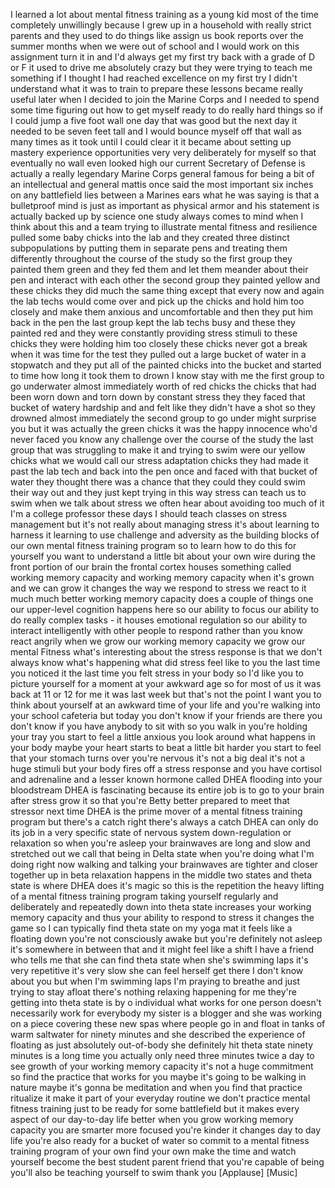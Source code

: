 
I learned a lot about mental fitness
training as a young kid most of the time
completely unwillingly
because I grew up in a household with
really strict parents and they used to
do things like assign us book reports
over the summer months when we were out
of school and I would work on this
assignment
turn it in and I&#39;d always get my first
try back with a grade of D or F it used
to drive me absolutely crazy but they
were trying to teach me something if I
thought I had reached excellence on my
first try I didn&#39;t understand what it
was to train to prepare these lessons
became really useful later when I
decided to join the Marine Corps and I
needed to spend some time figuring out
how to get myself ready to do really
hard things so if I could jump a five
foot wall one day that was good but the
next day it needed to be seven feet tall
and I would bounce myself off that wall
as many times as it took until I could
clear it it became about setting up
mastery experience opportunities very
very deliberately for myself so that
eventually no wall even looked high our
current Secretary of Defense is actually
a really legendary Marine Corps general
famous for being a bit of an
intellectual and general mattis once
said the most important six inches on
any battlefield lies between a Marines
ears what he was saying is that a
bulletproof mind is just as important as
physical armor and his statement is
actually backed up by science
one study always comes to mind when I
think about this and a team trying to
illustrate mental fitness and resilience
pulled some baby chicks into the lab and
they created three distinct
subpopulations by putting them in
separate pens and treating them
differently throughout the course of the
study
so the first group they painted them
green and they fed them and let them
meander about their pen and interact
with each other
the second group they painted yellow and
these chicks they did much the same
thing except that every now and again
the lab techs would come over and pick
up the chicks and hold him too closely
and make them anxious and uncomfortable
and then they put him back in the pen
the last group kept the lab techs busy
and these they painted red and they were
constantly providing stress stimuli to
these chicks they were holding him too
closely these chicks never got a break
when it was time for the test they
pulled out a large bucket of water in a
stopwatch and they put all of the
painted chicks into the bucket and
started to time how long it took them to
drown I know stay with me the first
group to go underwater almost
immediately
worth of red chicks the chicks that had
been worn down and torn down by constant
stress they they faced that bucket of
watery hardship and and felt like they
didn&#39;t have a shot so they drowned
almost immediately the second group to
go under might surprise you but it was
actually the green chicks it was the
happy innocence who&#39;d never faced you
know any challenge over the course of
the study the last group that was
struggling to make it and trying to swim
were our yellow chicks what we would
call our stress adaptation chicks they
had made it past the lab tech and back
into the pen once and faced with that
bucket of water they thought there was a
chance that they could they could swim
their way out and they just kept trying
in this way stress can teach us to swim
when we talk about stress we often hear
about avoiding too much of it I&#39;m a
college professor these days I should
teach classes on stress management but
it&#39;s not really about managing stress
it&#39;s about learning to harness it
learning to use challenge and adversity
as the building blocks of our own mental
fitness training program so to learn how
to do this for yourself you want to
understand a little bit about your own
wire
during the front portion of our brain
the frontal cortex houses something
called working memory capacity and
working memory capacity when it&#39;s grown
and we can grow it changes the way we
respond to stress we react to it much
much better working memory capacity does
a couple of things one our upper-level
cognition happens here so our ability to
focus our ability to do really complex
tasks - it houses emotional regulation
so our ability to interact intelligently
with other people to respond rather than
you know react angrily when we grow our
working memory capacity we grow our
mental Fitness what&#39;s interesting about
the stress response is that we don&#39;t
always know what&#39;s happening
what did stress feel like to you the
last time you noticed it the last time
you felt stress in your body so I&#39;d like
you to picture yourself for a moment at
your awkward age so for most of us it
was back at 11 or 12 for me it was last
week but that&#39;s not the point I want you
to think about yourself at an awkward
time of your life and you&#39;re walking
into your school cafeteria but today you
don&#39;t know if your friends are there you
don&#39;t know if you have anybody to sit
with so you walk in you&#39;re holding your
tray you start to feel a little anxious
you look around what happens in your
body maybe your heart starts to beat a
little bit harder you start to feel that
your stomach turns over you&#39;re nervous
it&#39;s not a big deal it&#39;s not a huge
stimuli but your body fires off a stress
response and you have cortisol and
adrenaline and a lesser known hormone
called DHEA flooding into your
bloodstream DHEA is fascinating because
its entire job is to go to your brain
after stress grow it so that you&#39;re
Betty better prepared to meet that
stressor next time DHEA is the prime
mover of a mental fitness training
program but there&#39;s a catch right
there&#39;s always a catch
DHEA can only do its job in a very
specific state of nervous system
down-regulation or relaxation so when
you&#39;re asleep your brainwaves are long
and slow and stretched out we call that
being in Delta state when you&#39;re doing
what I&#39;m doing right now walking and
talking your brainwaves are tighter and
closer together up in beta relaxation
happens in the middle two states and
theta state is where DHEA does it&#39;s
magic so this is the repetition the
heavy lifting of a mental fitness
training program taking yourself
regularly and deliberately and
repeatedly down into theta state
increases your working memory capacity
and thus your ability to respond to
stress it changes the game so I can
typically find theta state on my yoga
mat it feels like a floating down you&#39;re
not consciously awake but you&#39;re
definitely not asleep it&#39;s somewhere in
between that and it might feel like a
shift I have a friend who tells me that
she can find theta state when she&#39;s
swimming laps it&#39;s very repetitive it&#39;s
very slow she can feel herself get there
I don&#39;t know about you but when I&#39;m
swimming laps I&#39;m praying to breathe and
just trying to stay afloat
there&#39;s nothing relaxing happening for
me they&#39;re getting into theta state is
by o individual what works for one
person doesn&#39;t necessarily work for
everybody my sister is a blogger and she
was working on a piece covering these
new spas where people go in and float in
tanks of warm saltwater for ninety
minutes and she described the experience
of floating as just absolutely
out-of-body she definitely hit theta
state ninety minutes is a long time you
actually only need three minutes twice a
day to see growth of your working memory
capacity it&#39;s not a huge commitment so
find the practice that works for you
maybe it&#39;s going to be walking in nature
maybe it&#39;s gonna be meditation and when
you find that practice
ritualize it make it part of your
everyday routine we don&#39;t practice
mental fitness training just to be ready
for some battlefield but it makes every
aspect of our day-to-day life better
when you grow working memory capacity
you are smarter more focused you&#39;re
kinder it changes day to day life you&#39;re
also ready for a bucket of water so
commit to a mental fitness training
program of your own find your own make
the time and watch yourself become the
best student parent friend that you&#39;re
capable of being you&#39;ll also be teaching
yourself to swim thank you
[Applause]
[Music]

